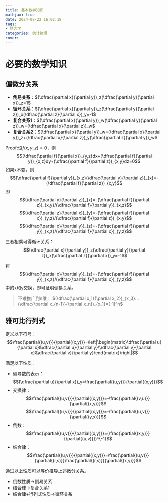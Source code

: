 ```yaml
---
title: 基本数学知识
mathjax: true
date: 2024-08-22 16:02:18
tags: 
- 热力学
categories: 统计物理
cover:
---
```


# 必要的数学知识

## 偏微分关系
- **倒易关系**：$(\dfrac{\partial x}{\partial y})_z(\dfrac{\partial y}{\partial x})_z=1$
- **循环关系**：$(\dfrac{\partial x}{\partial y})_z(\dfrac{\partial y}{\partial z})_x(\dfrac{\partial z}{\partial x})_y=-1$
- **复合关系1**：$(\dfrac{\partial x}{\partial y})_w(\dfrac{\partial y}{\partial z})_w=(\dfrac{\partial x}{\partial z})_w$
- **复合关系2**：$(\dfrac{\partial x}{\partial y})_w=(\dfrac{\partial x}{\partial y})_z+(\dfrac{\partial x}{\partial z})_y(\dfrac{\partial z}{\partial y})_w$

Proof:设$f(x,y,z)=0$，则
$$(\dfrac{\partial f}{\partial x})_{y,z}dx+(\dfrac{\partial f}{\partial y})_{x,z}dy+(\dfrac{\partial f}{\partial z})_{x,y}dz=0$$
如果x不变，则
$$(\dfrac{\partial f}{\partial y})_{x,z}(\dfrac{\partial y}{\partial z})_{x}=-(\dfrac{\partial f}{\partial z})_{x,y}$$
即
$$(\dfrac{\partial y}{\partial z})_{x}=-(\dfrac{\partial f}{\partial z})_{x,y}/(\dfrac{\partial f}{\partial y})_{x,z}$$
$$(\dfrac{\partial z}{\partial x})_{y}=-(\dfrac{\partial f}{\partial x})_{y,z}/(\dfrac{\partial f}{\partial z})_{x,y}$$
$$(\dfrac{\partial x}{\partial y})_{z}=-(\dfrac{\partial f}{\partial y})_{x,z}/(\dfrac{\partial f}{\partial x})_{y,z}$$

三者相乘可得循环关系：
$$(\dfrac{\partial x}{\partial y})_z(\dfrac{\partial y}{\partial z})_x(\dfrac{\partial z}{\partial x})_y=-1$$

将
$$(\dfrac{\partial x}{\partial y})_{z}=-(\dfrac{\partial f}{\partial y})_{x,z}/(\dfrac{\partial f}{\partial x})_{y,z}$$
中的x和y交换，即可证明倒易关系。

> 不难推广到n维：
> $(\dfrac{\partial x_1}{\partial x_2})_{x_3}...(\dfrac{\partial x_{n-1}}{\partial x_n})_{x_1}=(-1)^n$








## 雅可比行列式
定义以下符号：
$$\frac{\partial{(u,v)}}{\partial{(x,y)}}=\left|\begin{matrix}\dfrac{\partial u}{\partial x}&\dfrac{\partial u}{\partial y}\\\dfrac{\partial v}{\partial x}&\dfrac{\partial v}{\partial y}\end{matrix}\right|$$

满足以下性质：
- 偏导数的表示：
$$(\dfrac{\partial u}{\partial x})_y=\frac{\partial{(u,y)}}{\partial{(x,y)}}$$
- 交换律：
$$\frac{\partial{(u,v)}}{\partial{(x,y)}}=-\frac{\partial{(v,u)}}{\partial{(x,y)}}$$
$$\frac{\partial{(u,v)}}{\partial{(x,y)}}=-\frac{\partial{(u,v)}}{\partial{(y,x)}}$$
- 倒数：
$$\frac{\partial{(u,v)}}{\partial{(x,y)}}=(\frac{\partial{(x,y)}}{\partial{(u,v)}})^{-1}$$
- 结合律：
$$\frac{\partial{(u,v)}}{\partial{(x,y)}}=\frac{\partial{(u,v)}}{\partial{(r,s)}}\frac{\partial{(r,s)}}{\partial{(x,y)}}$$

通过以上性质可以等价推导上述微分关系。
- 倒数性质->倒易关系
- 结合律->复合关系1
- 结合律+行列式性质->循环关系